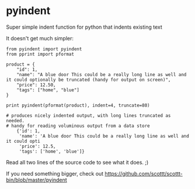 # pyindent
Super simple indent function for python that indents existing text

It doesn't get much simpler:

    from pyindent import pyindent
    from pprint import pformat
    
    product = {
        "id": 1,
        "name": "A blue door This could be a really long line as well and it could optionally be truncated (handy for output on screen)",
        "price": 12.50,
        "tags": ["home", "blue"]
    }
    
    print pyindent(pformat(product), indent=4, truncate=80)
    
    # produces nicely indented output, with long lines truncated as needed.
    # handy for reading voluminous output from a data store
        {'id': 1,
         'name': 'A blue door This could be a really long line as well and it could opti
         'price': 12.5,
         'tags': ['home', 'blue']}



Read all two lines of the source code to see what it does. ;)

If you need something bigger, check out
https://github.com/scottt/scottt-bin/blob/master/pyindent
